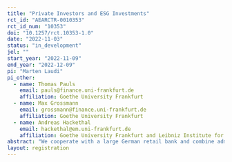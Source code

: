 ```yaml
---
title: "Private Investors and ESG Investments"
rct_id: "AEARCTR-0010353"
rct_id_num: "10353"
doi: "10.1257/rct.10353-1.0"
date: "2022-11-03"
status: "in_development"
jel: ""
start_year: "2022-11-09"
end_year: "2022-12-09"
pi: "Marten Laudi"
pi_other:
  - name: Thomas Pauls
    email: pauls@finance.uni-frankfurt.de
    affiliation: Goethe University Frankfurt
  - name: Max Grossmann
    email: grossmann@finance.uni-frankfurt.de
    affiliation: Goethe University Frankfurt
  - name: Andreas Hackethal
    email: hackethal@em.uni-frankfurt.de
    affiliation: Goethe University Frankfurt and Leibniz Institute for Financial Research SAFE
abstract: "We cooperate with a large German retail bank and combine administrative bank data with online survey data to examine the motivations and obstacles of retail investors to invest under the consideration of ESG criteria. In the course of the survey, we will randomly allocate participants to a control group, or to one of three information treatments. In the information treatments, we expose participants to true, openly available information about ESG-investments. Post-treatment questions and the administrative data, which include investment and trading records, allow us to study the effects of the information treatments on intended and actual investment choices, as well as underlying mechanisms."
layout: registration
---
```


